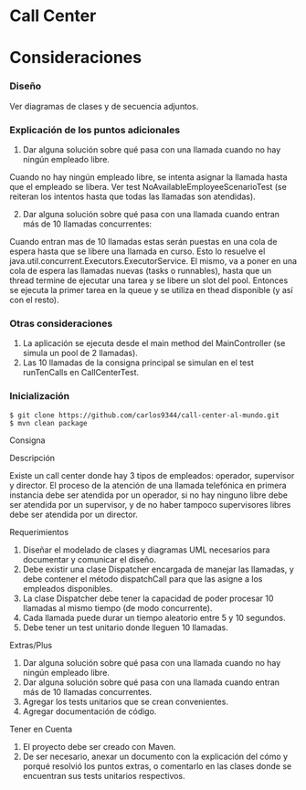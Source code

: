 ﻿Call Center
===============

# Consideraciones

### Diseño
Ver diagramas de clases y de secuencia adjuntos.
### Explicación de los puntos adicionales
1. Dar alguna solución sobre qué pasa con una llamada cuando no hay ningún empleado libre.

Cuando no hay ningún empleado libre, se intenta asignar la llamada hasta que el empleado se libera.
Ver test NoAvailableEmployeeScenarioTest (se reiteran los intentos hasta que todas las llamadas son atendidas).

2. Dar alguna solución sobre qué pasa con una llamada cuando entran más de 10 llamadas concurrentes:

Cuando entran mas de 10 llamadas estas serán puestas en una cola de espera hasta que se libere una llamada en curso. Esto lo resuelve el java.util.concurrent.Executors.ExecutorService. El mismo, va a poner en una cola de espera las llamadas nuevas (tasks o runnables), hasta que un thread termine de ejecutar una tarea y se libere un slot del pool. Entonces se ejecuta la primer tarea en la queue y se utiliza en thead disponible (y así con el resto).


### Otras consideraciones

1. La aplicación se ejecuta desde el main method del MainController (se simula un pool de 2 llamadas).
2. Las 10 llamadas de la consigna principal se simulan en el test runTenCalls en CallCenterTest.



### Inicialización

```
$ git clone https://github.com/carlos9344/call-center-al-mundo.git
$ mvn clean package

```
Consigna

Descripción

Existe un call center donde hay 3 tipos de empleados: operador,
supervisor y director. El proceso de la atención de una llamada
telefónica en primera instancia debe ser atendida por un operador, si
no hay ninguno libre debe ser atendida por un supervisor, y de no
haber tampoco supervisores libres debe ser atendida por un director.

Requerimientos

1. Diseñar el modelado de clases y diagramas UML necesarios
para documentar y comunicar el diseño.
2. Debe existir una clase Dispatcher encargada de manejar las
llamadas, y debe contener el método dispatchCall para que las
asigne a los empleados disponibles.
3. La clase Dispatcher debe tener la capacidad de poder procesar
10 llamadas al mismo tiempo (de modo concurrente).
4. Cada llamada puede durar un tiempo aleatorio entre 5 y 10
segundos.
5. Debe tener un test unitario donde lleguen 10 llamadas.

Extras/Plus

1. Dar alguna solución sobre qué pasa con una llamada cuando no
hay ningún empleado libre.
2. Dar alguna solución sobre qué pasa con una llamada cuando
entran más de 10 llamadas concurrentes.
3. Agregar los tests unitarios que se crean convenientes.
4. Agregar documentación de código.

Tener en Cuenta

1. El proyecto debe ser creado con Maven.
2. De ser necesario, anexar un documento con la explicación del
cómo y porqué resolvió los puntos extras, o comentarlo en las
clases donde se encuentran sus tests unitarios respectivos.
